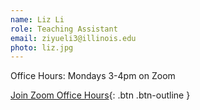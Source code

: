 ```yaml
---
name: Liz Li
role: Teaching Assistant
email: ziyueli3@illinois.edu
photo: liz.jpg
---
```


Office Hours: Mondays 3-4pm on Zoom

[Join Zoom Office Hours](https://illinois.zoom.us/j/82679273507?pwd=WjZDeU1KdUk1bzlwenhzWHNmcXkrQT09){: .btn .btn-outline }